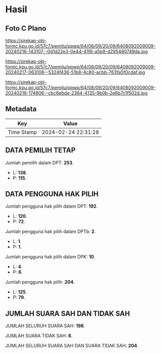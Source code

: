 # Hasil

## Foto C Plano

https://sirekap-obj-formc.kpu.go.id/57c7/pemilu/ppwp/64/08/09/20/09/6408092009009-20240216-143107--0d1d22e3-0e44-41f6-a5b8-d295480749da.jpg

https://sirekap-obj-formc.kpu.go.id/57c7/pemilu/ppwp/64/08/09/20/09/6408092009009-20240217-063108--5324f436-51b8-4c80-acbb-763fa5f0cdaf.jpg

https://sirekap-obj-formc.kpu.go.id/57c7/pemilu/ppwp/64/08/09/20/09/6408092009009-20240216-174806--cbc6ebde-2364-4135-9b0b-2e6b7c1f502d.jpg


## Metadata

| Key        | Value               |
| ---------- | ------------------- |
| Time Stamp | 2024-02-24 22:31:28 |


## DATA PEMILIH TETAP

Jumlah pemilih dalam DPT: **253**.
 * L: **138**.
 * P: **115**.

## DATA PENGGUNA HAK PILIH

Jumlah pengguna hak pilih dalam DPT: **192**.
 * L: **120**.
 * P: **72**.

Jumlah pengguna hak pilih dalam DPTb: **2**.
 * L: **1**.
 * P: **1**.

Jumlah pengguna hak pilih dalam DPK: **10**.
 * L: **4**.
 * P: **6**.

Jumlah pengguna hak pilih: **204**.
 * L: **125**.
 * P: **79**.

## JUMLAH SUARA SAH DAN TIDAK SAH

JUMLAH SELURUH SUARA SAH: **198**.

JUMLAH SUARA TIDAK SAH: **6**.

JUMLAH SELURUH SUARA SAH DAN SUARA TIDAK SAH: **204**.


